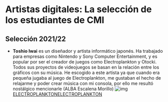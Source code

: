 
# Artistas digitales: La selección de los estudiantes de CMI 

## Selección 2021/22 

* **Toshio Iwai**  es un diseñador y artista informático japonés. Ha trabajado para empresas como Nintendo y Sony Computer Entertainment, 
y es popular por ser el creador de juegos como Electroplankton y Otocki. Todos sus proyectos de videojuegos se basan en la relación 
entre los gráficos con su música. He escogido a este artista ya que cuando era pequeña jugaba al juego de Electroplankton, me gustaban el hecho de relajarme y poder crear música con mi consola, por ello me resultó nostálgico mencionarle (ALBA Escalena Morillo)  ![img](https://fs-prod-cdn.nintendo-europe.com/media/images/migration/games_7/screenshots/nintendo_ds_13/electroplankton/electroplankton_1.jpg)
[ELECTROPLANKTONELECTROPLANKTON](https://www.nintendo.es/Juegos/Nintendo-DS/Electroplankton-270649.html#Galer_a)


